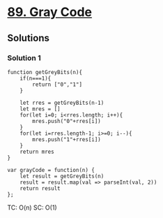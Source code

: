 # [89. Gray Code](https://leetcode.com/problems/gray-code/)

## Solutions

### Solution 1

```
function getGreyBits(n){
    if(n===1){
        return ["0","1"]
    }
    
    let rres = getGreyBits(n-1)
    let mres = []
    for(let i=0; i<rres.length; i++){
        mres.push("0"+rres[i])
    }
    for(let i=rres.length-1; i>=0; i--){
        mres.push("1"+rres[i])
    }
    return mres
}

var grayCode = function(n) {
    let result = getGreyBits(n)
    result = result.map(val => parseInt(val, 2))
    return result
};
```

TC: O(n)
SC: O(1)